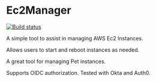 # Ec2Manager
[![Build status](https://ci.appveyor.com/api/projects/status/0dbwil0t8jbnksi7?svg=true)](https://ci.appveyor.com/project/ChadRoesler/ec2manager)

A simple tool to assist in managing AWS Ec2 Instances.

Allows users to start and reboot instances as needed.

A great tool for managing Pet instances.

Supports OIDC authorization.  Tested with Okta and Auth0.
